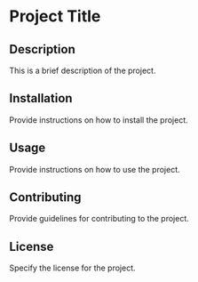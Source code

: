 # Project Title

## Description
This is a brief description of the project.

## Installation
Provide instructions on how to install the project.

## Usage
Provide instructions on how to use the project.

## Contributing
Provide guidelines for contributing to the project.

## License
Specify the license for the project.
